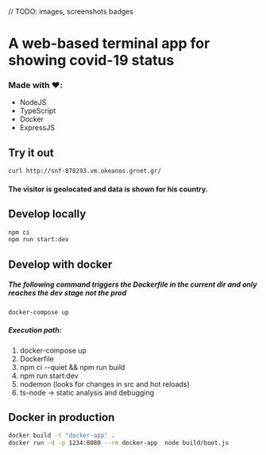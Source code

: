 // TODO: images, screenshots badges
# A web-based terminal app for showing covid-19 status
### Made with ❤️:
- NodeJS
- TypeScript
- Docker
- ExpressJS

## Try it out
```sh
curl http://snf-878293.vm.okeanos.grnet.gr/
```
#### The visitor is geolocated and data is shown for his country.

## Develop locally
```sh
npm ci
npm run start:dev
```

## Develop with docker
##### The following command triggers the Dockerfile in the current dir and only reaches the dev stage not the prod
```sh
docker-compose up
```

##### Execution path:
1. docker-compose up
1. Dockerfile 
1. npm ci --quiet && npm run build
1. npm run start:dev
1. nodemon (looks for changes in src and hot reloads)
1. ts-node -> static analysis and debugging

## Docker in production
```sh
docker build -t "docker-app" .
docker run -d -p 1234:8080 --rm docker-app  node build/boot.js
```
